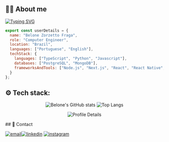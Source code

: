 
## 🧔🏻 About me
[![Typing SVG](https://readme-typing-svg.demolab.com?font=Fira+Code&weight=500&size=24&pause=500&center=true&vCenter=true&multiline=true&width=500&lines=Belone+Zorzetto+Fraga)](https://git.io/typing-svg)




```javascript
export const userDetails = {
  name: "Belone Zorzetto Fraga",
  role: "Computer Engineer",
  location: "Brazil",
  languages: ["Portuguese", "English"],
  techStack: {
    languages: ["TypeScript", "Python", "Javascript"],
    databases: ["PostgreSQL", "MongoDB"],
    frameworksAndTools: ["Node.js", "Next.js", "React", "React Native", "Flask", "Canva", "Figma", "Trello", "Bun"]
  }
};
```

## ⚙️ Tech stack:

<p align="center">
  <img src="https://github-readme-stats.vercel.app/api?username=belonedf&show_icons=true&theme=dark" alt="Belone's GitHub stats" />
  <img src="https://github-readme-stats.vercel.app/api/top-langs/?username=belonedf&layout=compact&theme=dark" alt="Top Langs" />
</p>

<p align="center">
  <img src="http://github-profile-summary-cards.vercel.app/api/cards/profile-details?username=belonedf&theme=tokyonight" alt="Profile Details" />
</p>
## 🔗 Contact

[![email](https://img.shields.io/badge/email-000?style=for-the-badge&logo=mail.ru&logoColor=white)](mailto:belonezf@proton.me)[![linkedin](https://img.shields.io/badge/linkedin-0A66C2?style=for-the-badge&logo=linkedin&logoColor=white)](https://www.linkedin.com/in/belonedordetefraga/) [![instagram](https://img.shields.io/badge/instagram-red?style=for-the-badge&logo=instagram&logoColor=white)](https://www.instagram.com/belone.fraga)

